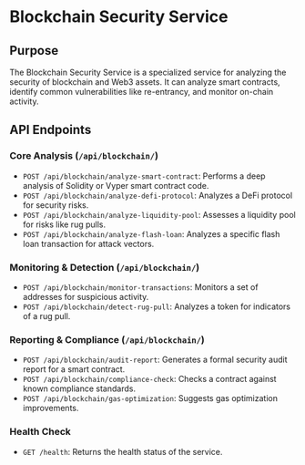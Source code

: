# Blockchain Security Service

## Purpose

The Blockchain Security Service is a specialized service for analyzing the security of blockchain and Web3 assets. It can analyze smart contracts, identify common vulnerabilities like re-entrancy, and monitor on-chain activity.

## API Endpoints

### Core Analysis (`/api/blockchain/`)
- `POST /api/blockchain/analyze-smart-contract`: Performs a deep analysis of Solidity or Vyper smart contract code.
- `POST /api/blockchain/analyze-defi-protocol`: Analyzes a DeFi protocol for security risks.
- `POST /api/blockchain/analyze-liquidity-pool`: Assesses a liquidity pool for risks like rug pulls.
- `POST /api/blockchain/analyze-flash-loan`: Analyzes a specific flash loan transaction for attack vectors.

### Monitoring & Detection (`/api/blockchain/`)
- `POST /api/blockchain/monitor-transactions`: Monitors a set of addresses for suspicious activity.
- `POST /api/blockchain/detect-rug-pull`: Analyzes a token for indicators of a rug pull.

### Reporting & Compliance (`/api/blockchain/`)
- `POST /api/blockchain/audit-report`: Generates a formal security audit report for a smart contract.
- `POST /api/blockchain/compliance-check`: Checks a contract against known compliance standards.
- `POST /api/blockchain/gas-optimization`: Suggests gas optimization improvements.

### Health Check
- `GET /health`: Returns the health status of the service. 